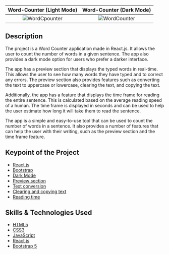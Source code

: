 Word-Counter (Light Mode)             |  Word-Counter (Dark Mode)
:-------------------------:|:-------------------------:
![WordCpounter](https://github.com/Ahsankhalid618/wordcounter/assets/83424436/e78a9522-89f0-4780-9fd1-9c14701853af)  | ![WordCounter](https://github.com/Ahsankhalid618/wordcounter/assets/83424436/d7710c62-ed6c-4f57-b3df-4ecb8a4abefa)


## Description

The project is a Word Counter application made in React.js. It allows the user to count the number of words in a given sentence. The app also provides a dark mode option for users who prefer a darker interface.

The app has a preview section that displays the typed words in real-time. This allows the user to see how many words they have typed and to correct any errors. The preview section also provides features such as converting the text to uppercase or lowercase, clearing the text, and copying the text.

Additionally, the app has a feature that displays the time frame for reading the entire sentence. This is calculated based on the average reading speed of a human. The time frame is displayed in seconds and can be used to help the user estimate how long it will take them to read the sentence.

The app is a simple and easy-to-use tool that can be used to count the number of words in a sentence. It also provides a number of features that can help the user with their writing, such as the preview section and the time frame feature.

## Keypoint of the Project

* [React.js]( #React.js )
* [Bootstrap](#Bootstrap)
* [Dark Mode](#Dark-Mode)
* [Preview section](#Preview-section)
* [Text conversion](#Text-conversion)
* [Clearing and copying text](#copy-clear)
* [Reading time](#Reading-time)


## Skills & Technologies Used

* [HTML5](#HTML5)
* [CSS3](#CSS3)
* [JavaScript](#JavaScript)
* [React.js](#React.js)
* [Bootstrap 5](#Bootstrap_5)







